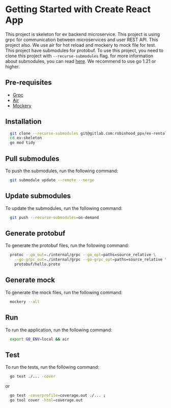 # Getting Started with Create React App

This project is skeleton for ev backend microservice. This project is using grpc for communication between microservices and user REST API. This project also. We use air for hot reload and mockery to mock file for test.
This project have submodules for protobuf. To use this project, you need to clone this project with `--recurse-submodules` flag.
for more information about submodules, you can read [here](https://git-scm.com/book/en/v2/Git-Tools-Submodules).
We recommend to use go 1.21 or higher.

## Pre-requisites

- [Grpc](https://grpc.io/docs/languages/go/quickstart/)
- [Air](https://github.com/cosmtrek/air)
- [Mockery](https://vektra.github.io/mockery/latest/)

## Installation

```bash
  git clone --recurse-submodules git@gitlab.com:robinhood_ppv/ev-rental/backend/ev-skeleton.git
  cd ev-skeleton
  go mod tidy
```

## Pull submodules

To push the submodules, run the following command:

```bash
  git submodule update --remote --merge
```

## Update submodules

To update the submodules, run the following command:

```bash
  git push --recurse-submodules=on-demand
```

## Generate protobuf

To generate the protobuf files, run the following command:

```bash
  protoc --go_out=./internal/grpc --go_opt=paths=source_relative \
    --go-grpc_out=./internal/grpc --go-grpc_opt=paths=source_relative \
    protobuf/hello.proto
```

## Generate mock

To generate the mock files, run the following command:

```bash
  mockery --all
```

## Run

To run the application, run the following command:

```bash
  export GO_ENV=local && air
```

## Test

To run the tests, run the following command:

```bash
  go test ./... -cover
```

or

```bash
  go test -coverprofile=coverage.out ./... ;
  go tool cover -html=coverage.out
```
